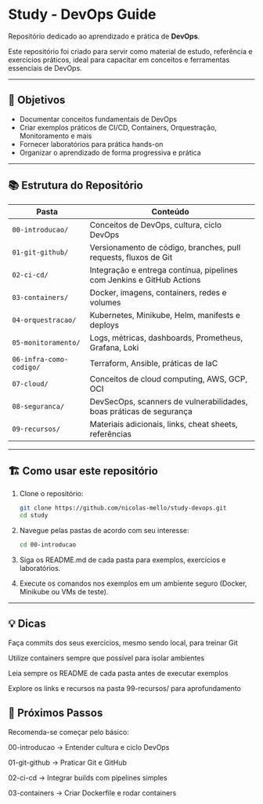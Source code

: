 # Study - DevOps Guide

Repositório dedicado ao aprendizado e prática de **DevOps**.  

Este repositório foi criado para servir como material de estudo, referência e exercícios práticos, ideal para capacitar em conceitos e ferramentas essenciais de DevOps.

---

## 🎯 Objetivos
- Documentar conceitos fundamentais de DevOps  
- Criar exemplos práticos de CI/CD, Containers, Orquestração, Monitoramento e mais  
- Fornecer laboratórios para prática hands-on  
- Organizar o aprendizado de forma progressiva e prática  

---

## 📚 Estrutura do Repositório

| Pasta | Conteúdo |
|-------|----------|
| `00-introducao/` | Conceitos de DevOps, cultura, ciclo DevOps |
| `01-git-github/` | Versionamento de código, branches, pull requests, fluxos de Git |
| `02-ci-cd/` | Integração e entrega contínua, pipelines com Jenkins e GitHub Actions |
| `03-containers/` | Docker, imagens, containers, redes e volumes |
| `04-orquestracao/` | Kubernetes, Minikube, Helm, manifests e deploys |
| `05-monitoramento/` | Logs, métricas, dashboards, Prometheus, Grafana, Loki |
| `06-infra-como-codigo/` | Terraform, Ansible, práticas de IaC |
| `07-cloud/` | Conceitos de cloud computing, AWS, GCP, OCI |
| `08-seguranca/` | DevSecOps, scanners de vulnerabilidades, boas práticas de segurança |
| `09-recursos/` | Materiais adicionais, links, cheat sheets, referências |

---

## 🏗️ Como usar este repositório

1. Clone o repositório:
   ```bash
   git clone https://github.com/nicolas-mello/study-devops.git
   cd study
   ```

2. Navegue pelas pastas de acordo com seu interesse:
    ```bash
    cd 00-introducao
    ```

3. Siga os README.md de cada pasta para exemplos, exercícios e laboratórios.

4. Execute os comandos nos exemplos em um ambiente seguro (Docker, Minikube ou VMs de teste).

---

## 💡 Dicas

Faça commits dos seus exercícios, mesmo sendo local, para treinar Git

Utilize containers sempre que possível para isolar ambientes

Leia sempre os README de cada pasta antes de executar exemplos

Explore os links e recursos na pasta 99-recursos/ para aprofundamento

## 📌 Próximos Passos

Recomenda-se começar pelo básico:

00-introducao → Entender cultura e ciclo DevOps

01-git-github → Praticar Git e GitHub

02-ci-cd → Integrar builds com pipelines simples

03-containers → Criar Dockerfile e rodar containers

